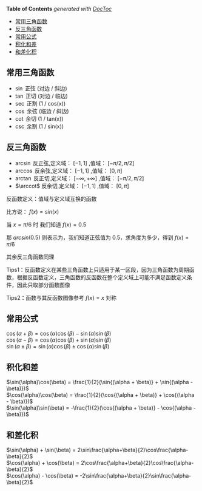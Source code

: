 <!-- START doctoc generated TOC please keep comment here to allow auto update -->
<!-- DON'T EDIT THIS SECTION, INSTEAD RE-RUN doctoc TO UPDATE -->

**Table of Contents** _generated with [DocToc](https://github.com/thlorenz/doctoc)_

- [常用三角函数](#常用三角函数)
- [反三角函数](#反三角函数)
- [常用公式](#常用公式)
- [积化和差](#积化和差)
- [和差化积](#和差化积)

<!-- END doctoc generated TOC please keep comment here to allow auto update -->

## 常用三角函数

- $\sin$ 正弦 (对边 / 斜边)
- $\tan$ 正切 (对边 / 临边)
- $\sec$ 正割 (1 / cos(x))
- $\cos$ 余弦 (临边 / 斜边)
- $\cot$ 余切 (1 / tan(x))
- $\csc$ 余割 (1 / sin(x))

## 反三角函数

- $\arcsin$ 反正弦,定义域： $[-1,1]$ ,值域： $[-\pi/2,\pi/2]$
- $\arccos$ 反余弦,定义域： $[-1,1]$ ,值域： $[0,\pi]$
- $\arctan$ 反正切,定义域： $[-\infty,+\infty]$ ,值域： $[-\pi/2,\pi/2]$
- $\arccot$ 反余切,定义域： $[-1,1]$ ,值域： $[0,\pi]$

反函数定义：值域与定义域互换的函数

比方说： $f(x) = sin(x)$

当 $x = \pi / 6$ 时 我们知道 $f(x) = 0.5$

那 $arcsin(0.5)$ 则表示为，我们知道正弦值为 0.5，求角度为多少，得到 $f(x) = \pi / 6$

其余反三角函数同理

Tips1：反函数定义在某些三角函数上只适用于某一区段，因为三角函数为周期函数，根据反函数定义，三角函数的反函数在整个定义域上可能不满足函数定义条件，因此只取部分函数图像

Tips2：函数与其反函数图像参考 $f(x) = x$ 对称

## 常用公式

$\cos{(\alpha + \beta)} = \cos(\alpha)\cos(\beta) - \sin(\alpha)\sin(\beta)$  
$\cos{(\alpha - \beta)} = \cos(\alpha)\cos(\beta) + \sin(\alpha)\sin(\beta)$  
$\sin{(\alpha \pm \beta)} = \sin(\alpha)\cos(\beta) \pm \cos(\alpha)\sin(\beta)$

## 积化和差

$\sin(\alpha)\cos(\beta) = \frac{1}{2}(\sin{(\alpha + \beta)} + \sin{(\alpha - \beta)})$  
$\cos(\alpha)\cos(\beta) = \frac{1}{2}(\cos{(\alpha + \beta)} + \cos{(\alpha - \beta)})$  
$\sin(\alpha)\sin(\beta) = -\frac{1}{2}(\cos{(\alpha + \beta)} - \cos{(\alpha - \beta)})$

## 和差化积

$\sin(\alpha) + \sin(\beta) = 2\sin\frac{\alpha+\beta}{2}\cos\frac{\alpha-\beta}{2}$  
$\cos(\alpha) + \cos(\beta) = 2\cos\frac{\alpha+\beta}{2}\cos\frac{\alpha-\beta}{2}$  
$\cos(\alpha) - \cos(\beta) = -2\sin\frac{\alpha+\beta}{2}\sin\frac{\alpha-\beta}{2}$
